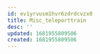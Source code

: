 ```yaml
---
id: ev1yrvusm1hvr6zdrdcvzx0
title: Misc_teleporttrain
desc: ''
updated: 1681955809506
created: 1681955809506
---
```

